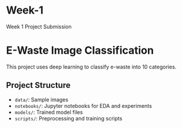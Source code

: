 # Week-1
Week 1 Project Submission
# E-Waste Image Classification

This project uses deep learning to classify e-waste into 10 categories.

## Project Structure
- `data/`: Sample images
- `notebooks/`: Jupyter notebooks for EDA and experiments
- `models/`: Trained model files
- `scripts/`: Preprocessing and training scripts
